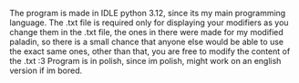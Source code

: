 The program is made in IDLE python 3.12, since its my main programming language.
The .txt file is required only for displaying your modifiers as you change them in the .txt file, the ones in there were made for my modified paladin, so there is a small chance that anyone else would be able to use the exact same ones, other than that, you are free to modify the content of the .txt :3
Program is in polish, since im polish, might work on an english version if im bored. 
